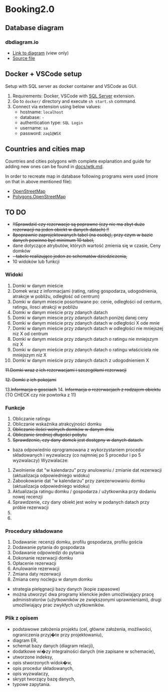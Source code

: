 # Booking2.0

## Database diagram

### dbdiagram.io

- [Link to diagram](https://dbdiagram.io/d/63d2c531296d97641d7c61c4) (view only)
- [Source file](./diagram-src.txt)

## Docker + VSCode setup

Setup with SQL server as docker container and VSCode as GUI.

1. Requirements: Docker, VSCode with [SQL Server](https://marketplace.visualstudio.com/items?itemName=ms-mssql.mssql) extension.
1. Go to `docker/` directory and execute `sh start.sh` command.
1. Connect via extension using below values:
   - hostname: `localhost`
   - database: `-`
   - authentication type: `SQL Login`
   - username: `sa`
   - password: `zaq1@WSX`

## Countries and cities map

Countries and cities polygons with complete explanation and guide for adding new ones can be found in [docs/wtk.md](./docs/wkt.md).

In order to recreate map in database following programs were used (more on that in above mentioned file):

- [OpenStreetMap](https://www.openstreetmap.org/)
- [Polygons.OpenStreetMap](https://polygons.openstreetmap.fr/)

## TO DO

- ~~!!Sprawdzić czy rezerwacje są poprawne (czy nie ma zbyt dużo rezerwacji na jeden obiekt w danych datach) !!~~
- ~~8poprawnie zaprojektowanych tabel (na osobę), przy czym w bazie danych powinno być minimum 10 tabel,~~
- dane dotyczące atrybutów, których wartość zmienia się w czasie,
  Ceny domków
- ~~- tabele realizujące jeden ze schematów dziedziczenia,~~
- 10 widoków lub funkcji

### Widoki

1. Domki w danym mieście
2. Domek wraz z informacjami (rating, rating gospodarza, udogodnienia, atrakcje w pobliżu, odległość od centrum)
3. Domki w danym miescie posortowane po: cenie, odległości od centurm, ratingu, ilosci atrakcji w pobliżu
4. Domki w danym mieście przy zdanych datach
5. Domki w danym miescie przy zdanych datach poniżej danej ceny
6. Domki w danym mieście przy zdanych datach w odległości X ode mnie
7. Domki w danym mieście przy zdanych datach w odległości nie mniejszej niz X od centrum
8. Domki w danym mieście przy zdanych datach o ratingu nie mniejszym niz X
9. Domki w danym mieście przy zdanych datach o ratingu właściciela nie mniejszym niz X
10. Domki w danym mieście przy zdanych datach z udogodnieniem X

~~11.Domki wraz z ich rezerwacjami i szczegółami rezerwacji~~

~~12. Domki z ich pokojami~~

13.~~Informacja o gosciach~~ 14. ~~Informacja o rezerwacjach z rodzajem obiektu~~ (TO CHECK czy nie powtorka z 11)

### Funkcje

1. Obliczanie ratingu
2. Obliczanie wskaźnika atrakcyjności domku
3. ~~Obliczanie ilości wolnych domków w danym dniu~~
4. ~~Obliczanie średniej długości pobytu~~
5. ~~Sprawdzenie, czy dany domek jest dostępny w danych datach.~~

- baza odpowiednio oprogramowana z wykorzystaniem procedur składowanych i wyzwalaczy (co najmniej po 5 procedur i po 5 wyzwalaczy)
  Wyzwalacze:

1. Zwolnienie dat "w kalendarzu" przy anulowaniu / zmianie dat rezerwacji (aktualizacja odpowiedniego widoku)
2. Zabookowanie dat "w kalendarzu" przy zarezerwowaniu domku (aktualizacja odpowiedniego widoku)
3. Aktualizacja ratingu domku / gospodarza / użytkownika przy dodaniu nowej recenzji
4. Sprawdzenie, czy dany obiekt jest wolny w podanych datach przy próbie rezerwacji
5.
6.

### Procedury składowane

1. Dodawanie: recenzji domku, profilu gospodarza, profilu gościa
2. Dodawanie pytania do gospodarza
3. Dodawanie odpowiedzi do pytania
4. Dokonanie rezerwacji domku
5. Opłacenie rezerwacji
6. Anulowanie rezerwacji
7. Zmiana daty rezerwacji
8. Zmiana ceny noclegu w danym domku

- strategia pielęgnacji bazy danych (kopie zapasowe)
- można utworzyć dwa programy klienckie jeden umożliwiający pracę administratorów (użytkowników ze zwiększonymi uprawnieniami), drugi umożliwiający prac zwykłych użytkowników.

### Plik z opisem

- podstawowe założenia projektu (cel, główne założenia, możliwości, ograniczenia przyj�te przy projektowaniu),
- diagram ER,
- schemat bazy danych (diagram relacji),
- dodatkowe wi�zy integralności danych (nie zapisane w schemacie),
- utworzone indeksy,
- opis stworzonych widok�w,
- opis procedur składowanych,
- opis wyzwalaczy,
- skrypt tworzący bazę danych,
- typowe zapytania.

